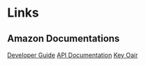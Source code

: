 # Links

## Amazon Documentations

[Developer Guide](http://docs.aws.amazon.com/sdkforruby/api/index.html)
[API Documentation](http://docs.aws.amazon.com/sdkforruby/api/index.html)
[Key Oair](http://docs.aws.amazon.com/sdkforruby/api/Aws/EC2/KeyPair.html)
